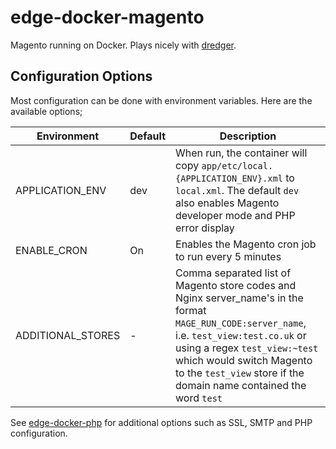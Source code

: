 # edge-docker-magento
Magento running on Docker. Plays nicely with [dredger](https://github.com/outeredge/dredger).

## Configuration Options
Most configuration can be done with environment variables. Here are the available options;

| Environment       | Default | Description |
| -------------     | ------- | --- |
| APPLICATION_ENV   | dev     | When run, the container will copy `app/etc/local.{APPLICATION_ENV}.xml` to `local.xml`. The default `dev` also enables Magento developer mode and PHP error display |
| ENABLE_CRON       | On      | Enables the Magento cron job to run every 5 minutes |
| ADDITIONAL_STORES | -       | Comma separated list of Magento store codes and Nginx server_name's in the format `MAGE_RUN_CODE:server_name`, i.e. `test_view:test.co.uk` or using a regex `test_view:~test` which would switch Magento to the `test_view` store if the domain name contained the word `test` |

See [edge-docker-php](https://github.com/outeredge/edge-docker-php) for additional options such as SSL, SMTP and PHP  configuration.
